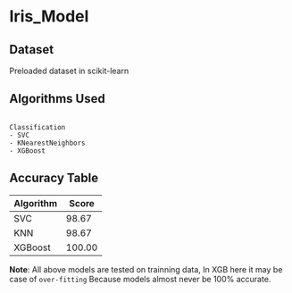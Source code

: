 # Iris_Model

## Dataset

Preloaded dataset in scikit-learn

## Algorithms Used

```

Classification
- SVC
- KNearestNeighbors
- XGBoost

```

## Accuracy Table

|   Algorithm   |  Score    |
|---------------|-----------|
|     SVC       |  98.67    |
|     KNN       |  98.67    |
|    XGBoost    |  100.00   |

**Note**: All above models are tested on trainning data, In XGB here it may be case of `over-fitting` Because models almost never be 100% accurate. 
